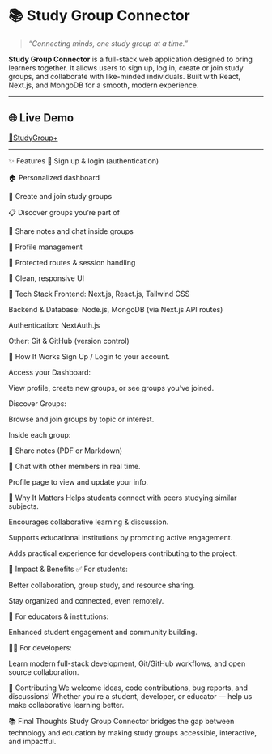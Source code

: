 # 📚 Study Group Connector

> *“Connecting minds, one study group at a time.”*

**Study Group Connector** is a full-stack web application designed to bring learners together. It allows users to sign up, log in, create or join study groups, and collaborate with like-minded individuals. Built with React, Next.js, and MongoDB for a smooth, modern experience.

---

## 🌐 Live Demo

[🔗StudyGroup+](https://studygroup-plus.vercel.app/)  


---

✨ Features
🔑 Sign up & login (authentication)

🏠 Personalized dashboard

👥 Create and join study groups

📋 Discover groups you’re part of

📝 Share notes and chat inside groups

👤 Profile management

🔐 Protected routes & session handling

🎨 Clean, responsive UI

🧰 Tech Stack
Frontend: Next.js, React.js, Tailwind CSS

Backend & Database: Node.js, MongoDB (via Next.js API routes)

Authentication: NextAuth.js

Other: Git & GitHub (version control)

🚀 How It Works
Sign Up / Login to your account.

Access your Dashboard:

View profile, create new groups, or see groups you’ve joined.

Discover Groups:

Browse and join groups by topic or interest.

Inside each group:

📄 Share notes (PDF or Markdown)

💬 Chat with other members in real time.

Profile page to view and update your info.

🏫 Why It Matters
Helps students connect with peers studying similar subjects.

Encourages collaborative learning & discussion.

Supports educational institutions by promoting active engagement.

Adds practical experience for developers contributing to the project.

🌟 Impact & Benefits
✅ For students:

Better collaboration, group study, and resource sharing.

Stay organized and connected, even remotely.

🏫 For educators & institutions:

Enhanced student engagement and community building.

👨‍💻 For developers:

Learn modern full-stack development, Git/GitHub workflows, and open source collaboration.

🤝 Contributing
We welcome ideas, code contributions, bug reports, and discussions!
Whether you're a student, developer, or educator — help us make collaborative learning better.

📚 Final Thoughts
Study Group Connector bridges the gap between technology and education by making study groups accessible, interactive, and impactful.

